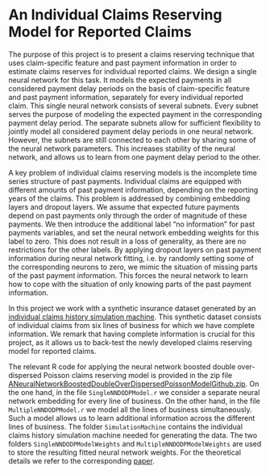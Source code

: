 # An Individual Claims Reserving Model for Reported Claims
The purpose of this project is to present a claims reserving technique that uses claim-specific feature and past payment information in order to estimate claims reserves for individual reported claims. We design a single neural network for this task. It models the expected payments in all considered payment delay periods on the basis of claim-specific feature and past payment information, separately for every individual reported claim. This single neural network consists of several subnets. Every subnet serves the purpose of modeling the expected payment in the corresponding payment delay period. The separate subnets allow for sufficient flexibility to jointly model all considered payment delay periods in one neural network. However, the subnets are still connected to each other by sharing some of the neural network parameters. This increases stability of the neural network, and allows us to learn from one payment delay period to the other.

A key problem of individual claims reserving models is the incomplete time series structure of past payments. Individual claims are equipped with different amounts of past payment information, depending on the reporting years of the claims. This problem is addressed by combining embedding layers and dropout layers. We assume that expected future payments depend on past payments only through the order of magnitude of these payments. We then introduce the additional label “no information” for past payments variables, and set the neural network embedding weights for this label to zero. This does not result in a loss of generality, as there are no restrictions for the other labels. By applying dropout layers on past payment information during neural network fitting, i.e. by randomly setting some of the corresponding neurons to zero, we mimic the situation of missing parts of the past payment information. This forces the neural network to learn how to cope with the situation of only knowing parts of the past payment information.

In this project we work with a synthetic insurance dataset generated by an [individual claims history simulation machine](https://www.mdpi.com/2227-9091/6/2/29). This synthetic dataset consists of individual claims from six lines of business for which we have complete information. We remark that having complete information is crucial for this project, as it allows us to back-test the newly developed claims reserving model for reported claims.

The relevant R code for applying the neural network boosted double over-dispersed Poisson claims reserving model is provided in the zip file [ANeuralNetworkBoostedDoubleOverDispersedPoissonModelGithub.zip](https://github.com/gabrielliandrea/neuralnetworkdoubleODP/blob/master/ANeuralNetworkBoostedDoubleOverDispersedPoissonModelGithub.zip). On the one hand, in the file `SingleNNDODPModel.r` we consider a separate neural network embedding for every line of business. On the other hand, in the file `MultipleNNDODPModel.r` we model all the lines of business simultaneously. Such a model allows us to learn additional information across the different lines of business. The folder `SimulationMachine` contains the individual claims history simulation machine needed for generating the data. The two folders `SingleNNDODPModelWeights` and `MultipleNNDODPModelWeights` are used to store the resulting fitted neural network weights. For the theoretical details we refer to the corresponding [paper](https://papers.ssrn.com/sol3/papers.cfm?abstract_id=3365517).
